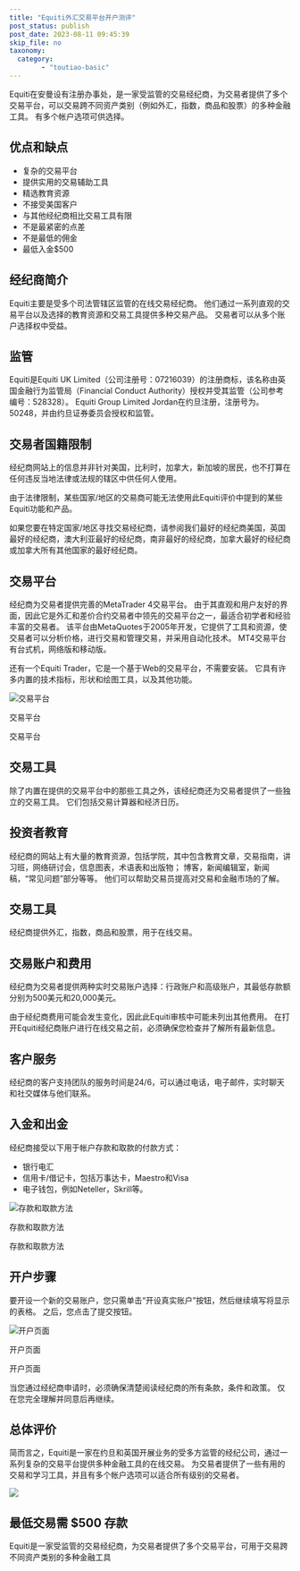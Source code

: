 ```yaml
---
title: "Equiti外汇交易平台开户测评"
post_status: publish
post_date: 2023-08-11 09:45:39
skip_file: no
taxonomy:
  category:
        - "toutiao-basic"
---
```


Equiti在安曼设有注册办事处，是一家受监管的交易经纪商，为交易者提供了多个交易平台，可以交易跨不同资产类别（例如外汇，指数，商品和股票）的多种金融工具。 有多个帐户选项可供选择。

## 优点和缺点

- 复杂的交易平台
- 提供实用的交易辅助工具
- 精选教育资源
- 不接受美国客户
- 与其他经纪商相比交易工具有限
- 不是最紧密的点差
- 不是最低的佣金
- 最低入金$500

## 经纪商简介

Equiti主要是受多个司法管辖区监管的在线交易经纪商。 他们通过一系列直观的交易平台以及选择的教育资源和交易工具提供多种交易产品。 交易者可以从多个账户选择权中受益。

## 监管

Equiti是Equiti UK Limited（公司注册号：07216039）的注册商标，该名称由英国金融行为监管局（Financial Conduct Authority）授权并受其监管（公司参考编号：528328）。 Equiti Group Limited Jordan在约旦注册，注册号为。 50248，并由约旦证券委员会授权和监管。

## 交易者国籍限制

经纪商网站上的信息并非针对美国，比利时，加拿大，新加坡的居民，也不打算在任何违反当地法律或法规的辖区中供任何人使用。

由于法律限制，某些国家/地区的交易商可能无法使用此Equiti评价中提到的某些Equiti功能和产品。

如果您要在特定国家/地区寻找交易经纪商，请参阅我们最好的经纪商美国，英国最好的经纪商，澳大利亚最好的经纪商，南非最好的经纪商，加拿大最好的经纪商或加拿大所有其他国家的最好经纪商。

## 交易平台

经纪商为交易者提供完善的MetaTrader 4交易平台。 由于其直观和用户友好的界面，因此它是外汇和差价合约交易者中领先的交易平台之一，最适合初学者和经验丰富的交易者。 该平台由MetaQuotes于2005年开发，它提供了工具和资源，使交易者可以分析价格，进行交易和管理交易，并采用自动化技术。 MT4交易平台有台式机，网络版和移动版。

还有一个Equiti Trader，它是一个基于Web的交易平台，不需要安装。 它具有许多内置的技术指标，形状和绘图工具，以及其他功能。

![交易平台](https://cdn.fendou.la/funstoutiao/2020/11/Equiti-Review-Trading-Platform--1024x463.jpg "交易平台")

交易平台

交易平台

## 交易工具

除了内置在提供的交易平台中的那些工具之外，该经纪商还为交易者提供了一些独立的交易工具。 它们包括交易计算器和经济日历。

## 投资者教育

经纪商的网站上有大量的教育资源，包括学院，其中包含教育文章，交易指南，讲习班，网络研讨会，信息图表，术语表和出版物； 博客，新闻编辑室，新闻稿，“常见问题”部分等等。 他们可以帮助交易员提高对交易和金融市场的了解。

## 交易工具

经纪商提供外汇，指数，商品和股票，用于在线交易。

## 交易账户和费用

经纪商为交易者提供两种实时交易账户选择：行政账户和高级账户，其最低存款额分别为500美元和20,000美元。

由于经纪商费用可能会发生变化，因此此Equiti审核中可能未列出其他费用。 在打开Equiti经纪商账户进行在线交易之前，必须确保您检查并了解所有最新信息。

## 客户服务

经纪商的客户支持团队的服务时间是24/6，可以通过电话，电子邮件，实时聊天和社交媒体与他们联系。

## 入金和出金

经纪商接受以下用于帐户存款和取款的付款方式：

- 银行电汇
- 信用卡/借记卡，包括万事达卡，Maestro和Visa
- 电子钱包，例如Neteller，Skrill等。

![存款和取款方法](https://cdn.fendou.la/funstoutiao/2020/11/Equiti-Review-Deposit-and-Withdrawal-Methods-.jpg "存款和取款方法")

存款和取款方法

存款和取款方法

## 开户步骤

要开设一个新的交易账户，您只需单击“开设真实账户”按钮，然后继续填写将显示的表格。 之后，您点击了提交按钮。

![开户页面](https://cdn.fendou.la/funstoutiao/2020/11/Equiti-Review-Account-Opening-Page--288x1024.jpg "开户页面")

开户页面

开户页面

当您通过经纪商申请时，必须确保清楚阅读经纪商的所有条款，条件和政策。 仅在您完全理解并同意后再继续。

## 总体评价

简而言之，Equiti是一家在约旦和英国开展业务的受多方监管的经纪公司，通过一系列复杂的交易平台提供多种金融工具的在线交易。 为交易者提供了一些有用的交易和学习工具，并且有多个帐户选项可以适合所有级别的交易者。

![](https://cdn.fendou.la/funstoutiao/2020/11/Equiti-Logo.png)

## 最低交易需 $500 存款

Equiti是一家受监管的交易经纪商，为交易者提供了多个交易平台，可用于交易跨不同资产类别的多种金融工具
